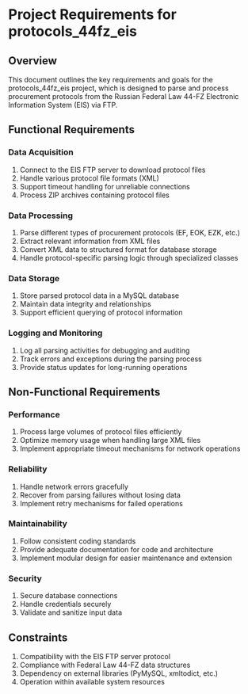 # Project Requirements for protocols_44fz_eis

## Overview

This document outlines the key requirements and goals for the protocols_44fz_eis project, which is designed to parse and
process procurement protocols from the Russian Federal Law 44-FZ Electronic Information System (EIS) via FTP.

## Functional Requirements

### Data Acquisition

1. Connect to the EIS FTP server to download protocol files
2. Handle various protocol file formats (XML)
3. Support timeout handling for unreliable connections
4. Process ZIP archives containing protocol files

### Data Processing

1. Parse different types of procurement protocols (EF, EOK, EZK, etc.)
2. Extract relevant information from XML files
3. Convert XML data to structured format for database storage
4. Handle protocol-specific parsing logic through specialized classes

### Data Storage

1. Store parsed protocol data in a MySQL database
2. Maintain data integrity and relationships
3. Support efficient querying of protocol information

### Logging and Monitoring

1. Log all parsing activities for debugging and auditing
2. Track errors and exceptions during the parsing process
3. Provide status updates for long-running operations

## Non-Functional Requirements

### Performance

1. Process large volumes of protocol files efficiently
2. Optimize memory usage when handling large XML files
3. Implement appropriate timeout mechanisms for network operations

### Reliability

1. Handle network errors gracefully
2. Recover from parsing failures without losing data
3. Implement retry mechanisms for failed operations

### Maintainability

1. Follow consistent coding standards
2. Provide adequate documentation for code and architecture
3. Implement modular design for easier maintenance and extension

### Security

1. Secure database connections
2. Handle credentials securely
3. Validate and sanitize input data

## Constraints

1. Compatibility with the EIS FTP server protocol
2. Compliance with Federal Law 44-FZ data structures
3. Dependency on external libraries (PyMySQL, xmltodict, etc.)
4. Operation within available system resources